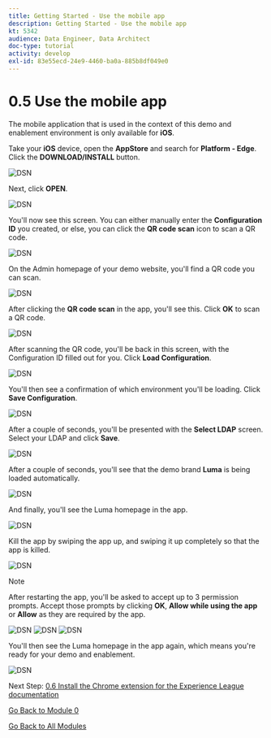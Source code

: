 ```yaml
---
title: Getting Started - Use the mobile app
description: Getting Started - Use the mobile app
kt: 5342
audience: Data Engineer, Data Architect
doc-type: tutorial
activity: develop
exl-id: 83e55ecd-24e9-4460-ba0a-885b8df049e0
---
```

# 0.5 Use the mobile app

The mobile application that is used in the context of this demo and enablement environment is only available for **iOS**.

Take your **iOS** device, open the **AppStore** and search for **Platform - Edge**. Click the **DOWNLOAD/INSTALL** button.

![DSN](./images/mobileapp1.png)

Next, click **OPEN**.

![DSN](./images/mobileapp1a.png)

You'll now see this screen. You can either manually enter the **Configuration ID** you created, or else, you can click the **QR code scan** icon to scan a QR code.

![DSN](./images/mobileapp8.png)

On the Admin homepage of your demo website, you'll find a QR code you can scan. 

![DSN](./images/adminhomeqr.png)

After clicking the **QR code scan** in the app, you'll see this. Click **OK** to scan a QR code.

![DSN](./images/mobileapp9.png)

After scanning the QR code, you'll be back in this screen, with the Configuration ID filled out for you. Click **Load Configuration**.

![DSN](./images/mobileapp10.png)

You'll then see a confirmation of which environment you'll be loading. Click **Save Configuration**.

![DSN](./images/mobileapp11.png)

After a couple of seconds, you'll be presented with the **Select LDAP** screen. Select your LDAP and click **Save**.

![DSN](./images/mobileapp12.png)

After a couple of seconds, you'll see that the demo brand **Luma** is being loaded automatically.

![DSN](./images/mobileapp13.png)

And finally, you'll see the Luma homepage in the app.

![DSN](./images/mobileapp14a.png)

Kill the app by swiping the app up, and swiping it up completely so that the app is killed.

![DSN](./images/griffon2.png)

>[!NOTE]
>
> After restarting the app, you'll be asked to accept up to 3 permission prompts. Accept those prompts by clicking **OK**, **Allow while using the app** or **Allow** as they are required by the app.

![DSN](./images/prompt1.png)
![DSN](./images/prompt2.png)
![DSN](./images/prompt3.png)

You'll then see the Luma homepage in the app again, which means you're ready for your demo and enablement.

![DSN](./images/mobileapp14a.png)

Next Step: [0.6 Install the Chrome extension for the Experience League documentation](./ex6.md)

[Go Back to Module 0](./getting-started.md)

[Go Back to All Modules](./../../overview.md)
